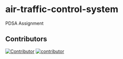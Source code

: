 # air-traffic-control-system
PDSA Assignment

## Contributors

[![Contributor](https://avatars3.githubusercontent.com/u/22878500?s=40&v=4)](https://github.com/juniorZed)
[![contributor](https://avatars1.githubusercontent.com/u/30007068?s=40&v=4)](https://github.com/tmjayalath)

